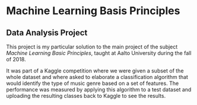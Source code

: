 # Machine Learning Basis Principles
## Data Analysis Project

This project is my particular solution to the main project of the subject *Machine Learning Basic Principles*, taught at Aalto University during the fall of 2018.

It was part of a Kaggle competition where we were given a subset of the whole dataset and where asked to elaborate a classification algorithm that would identify the type of music genre based on a set of features. The performance was measured by applying this algorithm to a test dataset and uploading the resulting classes back to Kaggle to see the results.
